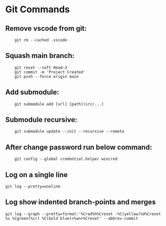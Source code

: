 # Git Commands


## Remove vscode from git:
```shell
	git rm --cached .vscode
```

## Squash main branch:
```shell
	git reset --soft Head~3
	git commit -m 'Project Created'
	git push --force origin main
```

## Add submodule:
```shell
	git submodule add [url] [path](src/...)
```

## Submodule recursive:
```shell
	git submodule update --init --recursive --remote
```

## After change password run below command:
```shell
	git config --global credential.helper wincred
```

## Log on a single line
```shell
git log --pretty=oneline
```

## Log show indented branch-points and merges
```shell
git log --graph --pretty=format:'%Cred%h%Creset -%C(yellow)%d%Creset %s %Cgreen(%cr) %C(bold blue)<%an>%Creset' --abbrev-commit
```
